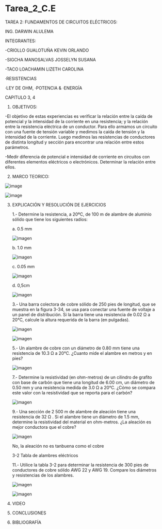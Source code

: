 # Tarea_2_C.E
TAREA 2: FUNDAMENTOS DE CIRCUITOS ELÉCTRICOS:

ING. DARWIN ALULEMA

INTEGRANTES: 

  -CRIOLLO GUALOTUÑA KEVIN ORLANDO 

  -SIGCHA MANOSALVAS JOSSELYN SUSANA
                     
  -TACO LOACHAMIN LIZETH CAROLINA

·RESISTENCIAS

·LEY DE OHM, ·POTENCIA & ·ENERGÍA 

CAPITULO 3, 4

1. OBJETIVOS:

  -El objetivo de estas experiencias es verificar la relación entre la caída de potencial y la intensidad de la corriente en una resistencia; y la relación entre la resistencia eléctrica de un conductor. Para ello armamos un circuito con una fuente de tensión variable y medimos la caída de tensión y la intensidad de la corriente. Luego medimos las resistencias de conductores de distinta longitud y sección para encontrar una relación entre estos parámetros.
  
  -Medir diferencia de potencial e intensidad de corriente en circuitos con diferentes elementos eléctricos o electrónicos. Determinar la relación entre ellos.
  
2. MARCO TEORICO:

![image](https://user-images.githubusercontent.com/85263529/121630899-a41e4980-ca43-11eb-9248-7e367fcb7c11.png)


![image](https://user-images.githubusercontent.com/85263529/121625692-8fd54f00-ca39-11eb-9764-6d9b4af155d5.png)

3. EXPLICACIÓN Y RESOLUCIÓN DE EJERCICIOS

   1.- Determine la resistencia, a 20ºC, de 100 m de alambre de aluminio sólido que tiene los siguientes radios:
   
     a. 0.5 mm

    ![imagen](https://user-images.githubusercontent.com/85263529/121631940-ab465700-ca45-11eb-96bb-2186ba1ca72c.png)

     b. 1.0 mm
     
     ![imagen](https://user-images.githubusercontent.com/85263529/121632014-cfa23380-ca45-11eb-8d9c-1a5794618e02.png)

     c.  0.05 mm
     
     ![imagen](https://user-images.githubusercontent.com/85263529/121632059-e9437b00-ca45-11eb-81f6-88b914ff0d03.png)

     d.  0,5cm
     
     ![imagen](https://user-images.githubusercontent.com/85263529/121632100-fbbdb480-ca45-11eb-97cc-61137e0e0fcf.png)

   3.-  Una barra colectora de cobre sólido de 250 pies de longitud, que se muestra en la figura 3-34, se usa para conectar una fuente de voltaje a un panel de distribución. Si la barra tiene una resistencia de 0.02 Ω a 20°C, calcule la altura requerida de la barra (en pulgadas).
   
     ![imagen](https://user-images.githubusercontent.com/85263529/121632219-36bfe800-ca46-11eb-8033-ad8215bcc96a.png)

     ![imagen](https://user-images.githubusercontent.com/85263529/121632246-44756d80-ca46-11eb-9ae8-17426398b730.png)

   5.- Un alambre de cobre con un diámetro de 0.80 mm tiene una resistencia de 10.3 Ω a 20°C. ¿Cuanto mide el alambre en metros y en pies?
   
     ![imagen](https://user-images.githubusercontent.com/85263529/121632341-6ff85800-ca46-11eb-9e49-d991618a0aac.png)
     
   7.-  Determine la resistividad (en ohm-metros) de un cilindro de grafito con base de carbón que tiene una longitud de 6.00 cm, un diámetro de 0.50 mm y una
resistencia medida de 3.0 Ω a 20°C. ¿Cómo se compara este valor con la resistividad que se reporta para el carbón?
   
    ![imagen](https://user-images.githubusercontent.com/85263529/121632430-93230780-ca46-11eb-9b76-1ebc096a3c95.png)

   9.- Una sección de 2 500 m de alambre de aleación tiene una resistencia de 32 Ω . Si el alambre tiene un diámetro de 1.5 mm, determine la resistividad del material en ohm-metros. ¿La aleación es mejor conductora que el cobre?
   
    ![imagen](https://user-images.githubusercontent.com/85263529/121632501-b5b52080-ca46-11eb-8ecc-f04c5690d13b.png)

    No, la aleación no es tanbuena como el cobre
    
   3-2	Tabla de alambres eléctricos
   
   11.- Utilice la tabla 3-2 para determinar la resistencia de 300 pies de conductores de cobre sólido AWG 22 y AWG 19. Compare los diámetros y resistencias de los alambres.

   ![imagen](https://user-images.githubusercontent.com/85263529/121632646-f6149e80-ca46-11eb-8e66-e4cf5e4ad3ab.png)

   ![imagen](https://user-images.githubusercontent.com/85263529/121632676-0298f700-ca47-11eb-96dd-7475d3cfd68a.png)

































4. VIDEO
5. CONCLUSIONES
6. BIBLIOGRAFÍA



